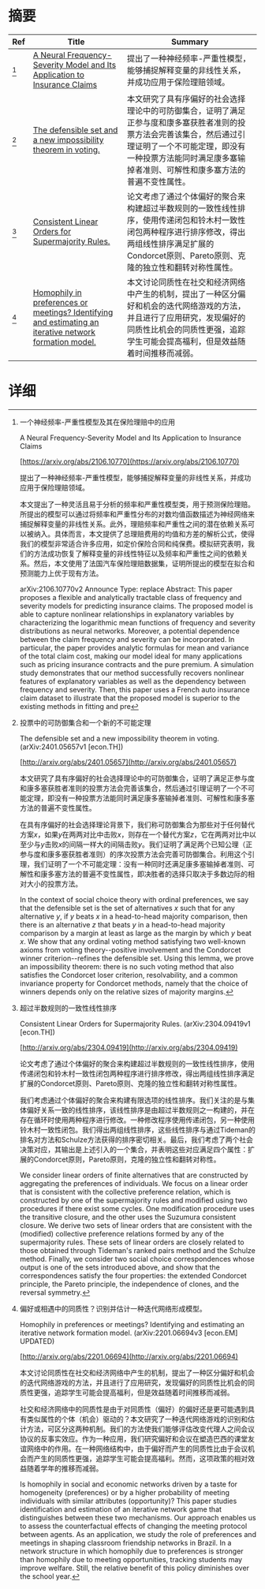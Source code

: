 # 摘要

| Ref | Title | Summary |
| --- | --- | --- |
| [^1] | [A Neural Frequency-Severity Model and Its Application to Insurance Claims](https://arxiv.org/abs/2106.10770) | 提出了一种神经频率-严重性模型，能够捕捉解释变量的非线性关系，并成功应用于保险理赔领域。 |
| [^2] | [The defensible set and a new impossibility theorem in voting.](http://arxiv.org/abs/2401.05657) | 本文研究了具有序偏好的社会选择理论中的可防御集合，证明了满足正参与度和康多塞获胜者准则的投票方法会完善该集合，然后通过引理证明了一个不可能定理，即没有一种投票方法能同时满足康多塞输掉者准则、可解性和康多塞方法的普遍不变性属性。 |
| [^3] | [Consistent Linear Orders for Supermajority Rules.](http://arxiv.org/abs/2304.09419) | 论文考虑了通过个体偏好的聚合来构建超过半数规则的一致性线性排序，使用传递闭包和铃木村一致性闭包两种程序进行排序修改，得出两组线性排序满足扩展的Condorcet原则、Pareto原则、克隆的独立性和翻转对称性属性。 |
| [^4] | [Homophily in preferences or meetings? Identifying and estimating an iterative network formation model.](http://arxiv.org/abs/2201.06694) | 本文讨论同质性在社交和经济网络中产生的机制，提出了一种区分偏好和机会的迭代网络游戏的方法，并且进行了应用研究，发现偏好的同质性比机会的同质性更强，追踪学生可能会提高福利，但是效益随着时间推移而减弱。 |

# 详细

[^1]: 一个神经频率-严重性模型及其在保险理赔中的应用

    A Neural Frequency-Severity Model and Its Application to Insurance Claims

    [https://arxiv.org/abs/2106.10770](https://arxiv.org/abs/2106.10770)

    提出了一种神经频率-严重性模型，能够捕捉解释变量的非线性关系，并成功应用于保险理赔领域。

    

    本文提出了一种灵活且易于分析的频率和严重性模型类，用于预测保险理赔。所提出的模型可以通过将频率和严重性分布的对数均值函数描述为神经网络来捕捉解释变量的非线性关系。此外，理赔频率和严重性之间的潜在依赖关系可以被纳入。具体而言，本文提供了总理赔费用的均值和方差的解析公式，使得我们的模型非常适合许多应用，如定价保险合同和纯保费。模拟研究表明，我们的方法成功恢复了解释变量的非线性特征以及频率和严重性之间的依赖关系。然后，本文使用了法国汽车保险理赔数据集，证明所提出的模型在拟合和预测能力上优于现有方法。

    arXiv:2106.10770v2 Announce Type: replace  Abstract: This paper proposes a flexible and analytically tractable class of frequency and severity models for predicting insurance claims. The proposed model is able to capture nonlinear relationships in explanatory variables by characterizing the logarithmic mean functions of frequency and severity distributions as neural networks. Moreover, a potential dependence between the claim frequency and severity can be incorporated. In particular, the paper provides analytic formulas for mean and variance of the total claim cost, making our model ideal for many applications such as pricing insurance contracts and the pure premium. A simulation study demonstrates that our method successfully recovers nonlinear features of explanatory variables as well as the dependency between frequency and severity. Then, this paper uses a French auto insurance claim dataset to illustrate that the proposed model is superior to the existing methods in fitting and pre
    
[^2]: 投票中的可防御集合和一个新的不可能定理

    The defensible set and a new impossibility theorem in voting. (arXiv:2401.05657v1 [econ.TH])

    [http://arxiv.org/abs/2401.05657](http://arxiv.org/abs/2401.05657)

    本文研究了具有序偏好的社会选择理论中的可防御集合，证明了满足正参与度和康多塞获胜者准则的投票方法会完善该集合，然后通过引理证明了一个不可能定理，即没有一种投票方法能同时满足康多塞输掉者准则、可解性和康多塞方法的普遍不变性属性。

    

    在具有序偏好的社会选择理论背景下，我们称可防御集合为那些对于任何替代方案$x$，如果$y$在两两对比中击败$x$，则存在一个替代方案$z$，它在两两对比中以至少与$y$击败$x$的间隔一样大的间隔击败$y$。我们证明了满足两个已知公理（正参与度和康多塞获胜者准则）的序次投票方法会完善可防御集合。利用这个引理，我们证明了一个不可能定理：没有一种同时还满足康多塞输掉者准则、可解性和康多塞方法的普遍不变性属性，即决胜者的选择只取决于多数边际的相对大小的投票方法。

    In the context of social choice theory with ordinal preferences, we say that the defensible set is the set of alternatives $x$ such that for any alternative $y$, if $y$ beats $x$ in a head-to-head majority comparison, then there is an alternative $z$ that beats $y$ in a head-to-head majority comparison by a margin at least as large as the margin by which $y$ beat $x$. We show that any ordinal voting method satisfying two well-known axioms from voting theory--positive involvement and the Condorcet winner criterion--refines the defensible set. Using this lemma, we prove an impossibility theorem: there is no such voting method that also satisfies the Condorcet loser criterion, resolvability, and a common invariance property for Condorcet methods, namely that the choice of winners depends only on the relative sizes of majority margins.
    
[^3]: 超过半数规则的一致性线性排序

    Consistent Linear Orders for Supermajority Rules. (arXiv:2304.09419v1 [econ.TH])

    [http://arxiv.org/abs/2304.09419](http://arxiv.org/abs/2304.09419)

    论文考虑了通过个体偏好的聚合来构建超过半数规则的一致性线性排序，使用传递闭包和铃木村一致性闭包两种程序进行排序修改，得出两组线性排序满足扩展的Condorcet原则、Pareto原则、克隆的独立性和翻转对称性属性。

    

    我们考虑通过个体偏好的聚合来构建有限选项的线性排序。我们关注的是与集体偏好关系一致的线性排序，该线性排序是由超过半数规则之一构建的，并在存在循环时使用两种程序进行修改。一种修改程序使用传递闭包，另一种使用铃木村一致性闭包。我们得出两组线性排序，这些线性排序与通过Tideman的排名对方法和Schulze方法获得的排序密切相关。最后，我们考虑了两个社会决策对应，其输出是上述引入的一个集合，并表明这些对应满足四个属性：扩展的Condorcet原则，Pareto原则，克隆的独立性和翻转对称性。

    We consider linear orders of finite alternatives that are constructed by aggregating the preferences of individuals. We focus on a linear order that is consistent with the collective preference relation, which is constructed by one of the supermajority rules and modified using two procedures if there exist some cycles. One modification procedure uses the transitive closure, and the other uses the Suzumura consistent closure. We derive two sets of linear orders that are consistent with the (modified) collective preference relations formed by any of the supermajority rules. These sets of linear orders are closely related to those obtained through Tideman's ranked pairs method and the Schulze method. Finally, we consider two social choice correspondences whose output is one of the sets introduced above, and show that the correspondences satisfy the four properties: the extended Condorcet principle, the Pareto principle, the independence of clones, and the reversal symmetry.
    
[^4]: 偏好或相遇中的同质性？识别并估计一种迭代网络形成模型。

    Homophily in preferences or meetings? Identifying and estimating an iterative network formation model. (arXiv:2201.06694v3 [econ.EM] UPDATED)

    [http://arxiv.org/abs/2201.06694](http://arxiv.org/abs/2201.06694)

    本文讨论同质性在社交和经济网络中产生的机制，提出了一种区分偏好和机会的迭代网络游戏的方法，并且进行了应用研究，发现偏好的同质性比机会的同质性更强，追踪学生可能会提高福利，但是效益随着时间推移而减弱。

    

    社交和经济网络中的同质性是由于对同质性（偏好）的偏好还是更可能遇到具有类似属性的个体（机会）驱动的？本文研究了一种迭代网络游戏的识别和估计方法，可区分这两种机制。我们的方法使我们能够评估改变代理人之间会议协议的反事实效应。作为一种应用，我们研究偏好和会议在塑造巴西的课堂友谊网络中的作用。在一种网络结构中，由于偏好而产生的同质性比由于会议机会而产生的同质性更强，追踪学生可能会提高福利。然而，这项政策的相对效益随着学年的推移而减弱。

    Is homophily in social and economic networks driven by a taste for homogeneity (preferences) or by a higher probability of meeting individuals with similar attributes (opportunity)? This paper studies identification and estimation of an iterative network game that distinguishes between these two mechanisms. Our approach enables us to assess the counterfactual effects of changing the meeting protocol between agents. As an application, we study the role of preferences and meetings in shaping classroom friendship networks in Brazil. In a network structure in which homophily due to preferences is stronger than homophily due to meeting opportunities, tracking students may improve welfare. Still, the relative benefit of this policy diminishes over the school year.
    

